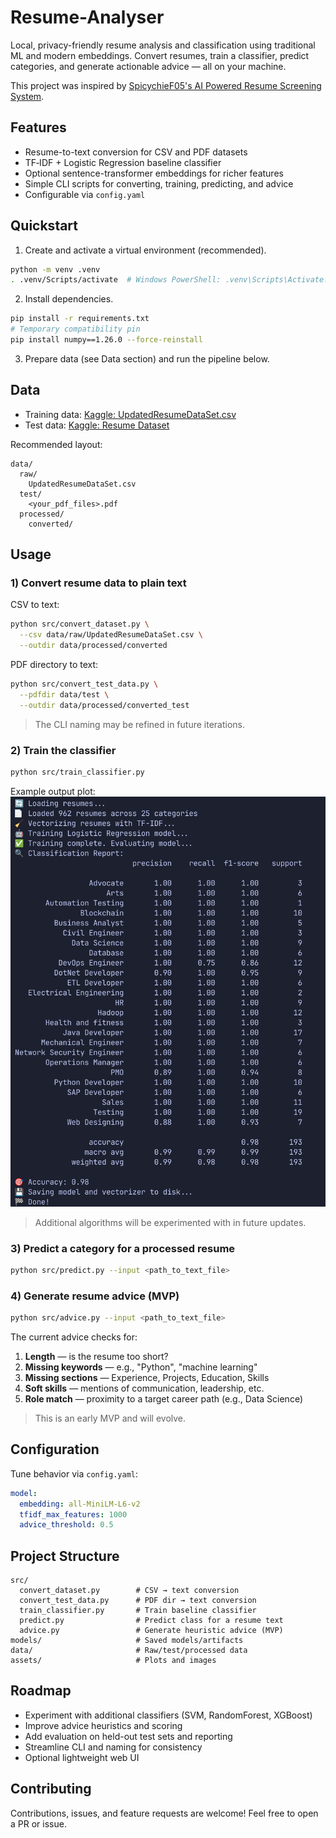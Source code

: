 # Resume-Analyser

Local, privacy-friendly resume analysis and classification using traditional ML and modern embeddings. Convert resumes, train a classifier, predict categories, and generate actionable advice — all on your machine.

This project was inspired by [SpicychieF05's AI Powered Resume Screening System](https://github.com/SpicychieF05/Ai-Resume-Screening-System).

## Features

- Resume-to-text conversion for CSV and PDF datasets
- TF‑IDF + Logistic Regression baseline classifier
- Optional sentence-transformer embeddings for richer features
- Simple CLI scripts for converting, training, predicting, and advice
- Configurable via `config.yaml`

## Quickstart

1. Create and activate a virtual environment (recommended).

```bash
python -m venv .venv
. .venv/Scripts/activate  # Windows PowerShell: .venv\Scripts\Activate.ps1
```

2. Install dependencies.

```bash
pip install -r requirements.txt
# Temporary compatibility pin
pip install numpy==1.26.0 --force-reinstall
```

3. Prepare data (see Data section) and run the pipeline below.

## Data

- Training data: [Kaggle: UpdatedResumeDataSet.csv](https://www.kaggle.com/datasets/gauravduttakiit/resume-dataset?select=UpdatedResumeDataSet.csv)
- Test data: [Kaggle: Resume Dataset](https://www.kaggle.com/datasets/snehaanbhawal/resume-dataset)

Recommended layout:

```
data/
  raw/
    UpdatedResumeDataSet.csv
  test/
    <your_pdf_files>.pdf
  processed/
    converted/
```

## Usage

### 1) Convert resume data to plain text

CSV to text:

```bash
python src/convert_dataset.py \
  --csv data/raw/UpdatedResumeDataSet.csv \
  --outdir data/processed/converted
```

PDF directory to text:

```bash
python src/convert_test_data.py \
  --pdfdir data/test \
  --outdir data/processed/converted_test
```

> The CLI naming may be refined in future iterations.

### 2) Train the classifier

```bash
python src/train_classifier.py
```

Example output plot:
![./assets/Logistic_Regression_Test.png](./assets/Logistic_Regression_Test.png)

> Additional algorithms will be experimented with in future updates.

### 3) Predict a category for a processed resume

```bash
python src/predict.py --input <path_to_text_file>
```

### 4) Generate resume advice (MVP)

```bash
python src/advice.py --input <path_to_text_file>
```

The current advice checks for:

1. **Length** — is the resume too short?
2. **Missing keywords** — e.g., "Python", "machine learning"
3. **Missing sections** — Experience, Projects, Education, Skills
4. **Soft skills** — mentions of communication, leadership, etc.
5. **Role match** — proximity to a target career path (e.g., Data Science)

> This is an early MVP and will evolve.

## Configuration

Tune behavior via `config.yaml`:

```yaml
model:
  embedding: all-MiniLM-L6-v2
  tfidf_max_features: 1000
  advice_threshold: 0.5
```

## Project Structure

```
src/
  convert_dataset.py        # CSV → text conversion
  convert_test_data.py      # PDF dir → text conversion
  train_classifier.py       # Train baseline classifier
  predict.py                # Predict class for a resume text
  advice.py                 # Generate heuristic advice (MVP)
models/                     # Saved models/artifacts
data/                       # Raw/test/processed data
assets/                     # Plots and images
```

## Roadmap

- Experiment with additional classifiers (SVM, RandomForest, XGBoost)
- Improve advice heuristics and scoring
- Add evaluation on held-out test sets and reporting
- Streamline CLI and naming for consistency
- Optional lightweight web UI

## Contributing

Contributions, issues, and feature requests are welcome! Feel free to open a PR or issue.

